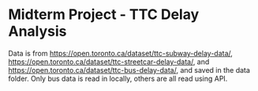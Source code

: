 # Midterm Project - TTC Delay Analysis

Data is from https://open.toronto.ca/dataset/ttc-subway-delay-data/, https://open.toronto.ca/dataset/ttc-streetcar-delay-data/, and https://open.toronto.ca/dataset/ttc-bus-delay-data/, and saved in the data folder. Only bus data is read in locally, others are all read using API.

